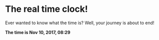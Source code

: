 # The real time clock!

Ever wanted to know what the time is? Well, your journey is about to end!

**The time is Nov 10, 2017, 08:29**